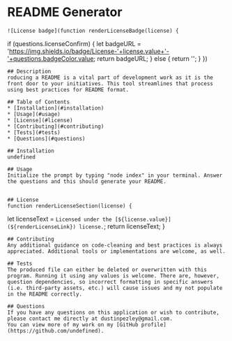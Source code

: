 # README Generator
    ![License badge](function renderLicenseBadge(license) {
  if (questions.licenseConfirm) {
    let badgeURL = 'https://img.shields.io/badge/License-'+license.value+'-'+questions.badgeColor.value;
    return badgeURL;
  } else {
    return '';
  }
})

    ## Description
    roducing a README is a vital part of development work as it is the front door to your initiatives. This tool streamlines that process using best practices for README format.

    ## Table of Contents
    * [Installation](#installation)
    * [Usage](#usage)
    * [License](#license)
    * [Contributing](#contributing)
    * [Tests](#tests)
    * [Questions](#questions)
  
    ## Installation
    undefined

    ## Usage
    Initialize the prompt by typing "node index" in your terminal. Answer the questions and this should generate your README.
    

    ## License
    function renderLicenseSection(license) {
  let licenseText = `Licensed under the [${license.value}](${renderLicenseLink}) license.`;
  return licenseText;
}

    ## Contributing
    Any additional guidance on code-cleaning and best practices is always appreciated. Additional tools or implementations are welcome, as well.

    ## Tests
    The produced file can either be deleted or overwritten with this program. Running it using any values is welcome. There are, however, question dependencies, so incorrect formatting in specific answers (i.e. third-party assets, etc.) will cause issues and my not populate in the README correctly.

    ## Questions
    If you have any questions on this application or wish to contribute, please contact me directly at dustinpezley@gmail.com.
    You can view more of my work on my [GitHub profile](https://github.com/undefined).
  